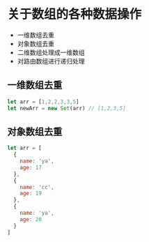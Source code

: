 # 关于数组的各种数据操作

- 一维数组去重
- 对象数组去重
- 二维数组处理成一维数组
- 对路由数组进行递归处理

## 一维数组去重
```js
let arr = [1,2,2,3,3,5]
let newArr = new Set(arr) // [1,2,3,5]
```

## 对象数组去重
```js
let arr = [
  {
    name: 'ya',
    age: 17
  },
  {
    name: 'cc',
    age: 19
  },
  {
    name: 'ya',
    age: 20
  }
]

```

